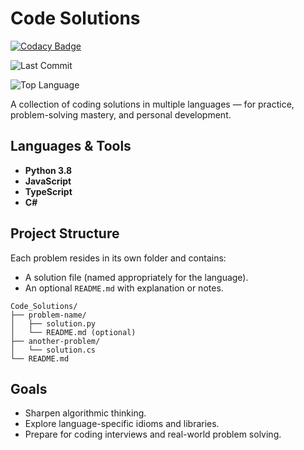 # Code Solutions

[![Codacy Badge](https://api.codacy.com/project/badge/Grade/c3e9e1374b1b4a92ab37a945093358e0)](https://app.codacy.com/manual/alex.sulea/Code_Solutions?utm_source=github.com&utm_medium=referral&utm_content=Alexandru-S/Code_Solutions&utm_campaign=Badge_Grade_Dashboard)

![Last Commit](https://img.shields.io/github/last-commit/Alexandru-S/Code_Solutions)

![Top Language](https://img.shields.io/github/languages/top/Alexandru-S/Code_Solutions)


A collection of coding solutions in multiple languages — for practice, problem-solving mastery, and personal development.

## Languages & Tools
- **Python 3.8**
- **JavaScript**
- **TypeScript**
- **C#**

## Project Structure

Each problem resides in its own folder and contains:
- A solution file (named appropriately for the language).
- An optional `README.md` with explanation or notes.

```text
Code_Solutions/
├── problem-name/
│   ├── solution.py
│   └── README.md (optional)
├── another-problem/
│   └── solution.cs
└── README.md
```


## Goals
- Sharpen algorithmic thinking.
- Explore language-specific idioms and libraries.
- Prepare for coding interviews and real-world problem solving.

